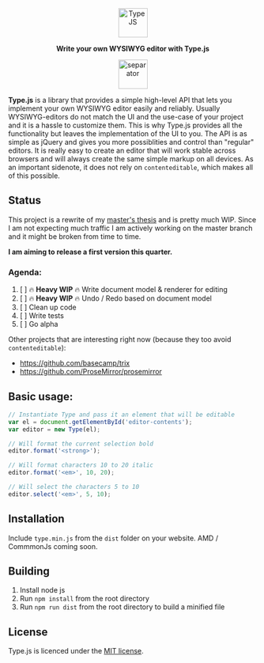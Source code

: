 <p align="center">
  &nbsp; <!-- booo hack, remove me -->
</p>
<p align="center">
  <img alt="Type JS" src="https://raw.githubusercontent.com/LukasBombach/new-type-js/master/demo/images/logo@2x.png" height="59">
</p>
<p align="center">
  <strong>Write your own WYSIWYG editor with Type.js</strong><br>
</p>
<p align="center">
  <img alt="separator" src="https://raw.githubusercontent.com/LukasBombach/new-type-js/master/demo/images/separator.png" height="59">
</p>

**Type.js** is a library that provides a simple high-level API that lets you implement your own WYSIWYG editor easily and reliably. Usually WYSIWYG-editors do not match the UI and the use-case of your project and it is a hassle to customize them. This is why Type.js provides all the functionality but leaves the implementation of the UI to you. The API is as simple as jQuery and gives you more possiblities and control than "regular" editors. It is really easy to create an editor that will work stable across browsers and will always create the same simple markup on all devices. As an important sidenote, it does not rely on `contenteditable`, which makes all of this possible.

## Status

This project is a rewrite of my [master's thesis](https://github.com/LukasBombach/old-type-js) and is pretty much WIP. Since I am not expecting much traffic I am actively working on the master branch and it might be broken from time to time. 

**I am aiming to release a first version this quarter.**

### Agenda:

1. [ ] :fire: **Heavy WIP** :fire: Write document model & renderer for editing
1. [ ] :fire: **Heavy WIP** :fire: Undo / Redo based on document model
1. [ ] Clean up code
1. [ ] Write tests
1. [ ] Go alpha

Other projects that are interesting right now (because they too avoid `contenteditable`):

* https://github.com/basecamp/trix
* https://github.com/ProseMirror/prosemirror

## Basic usage:

```javascript
// Instantiate Type and pass it an element that will be editable
var el = document.getElementById('editor-contents');
var editor = new Type(el);

// Will format the current selection bold
editor.format('<strong>');

// Will format characters 10 to 20 italic
editor.format('<em>', 10, 20);

// Will select the characters 5 to 10
editor.select('<em>', 5, 10);
```

## Installation

Include `type.min.js` from the `dist` folder on your website. AMD / CommmonJs coming soon.

## Building

1. Install node js
2. Run `npm install` from the root directory
3. Run `npm run dist` from the root directory to build a minified file

## License

Type.js is licenced under the [MIT license](https://github.com/LukasBombach/Type.js/blob/master/LICENSE).
